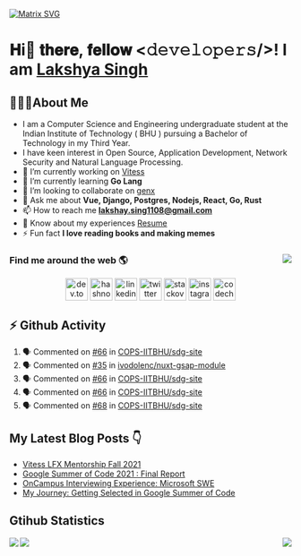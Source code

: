 [![Matrix SVG](https://raw.githubusercontent.com/rodrigograca31/rodrigograca31/master/matrix.svg)](https://www.youtube.com/watch?v=SDkAGkd4NLc)
# 𝐇i👋 𝐭𝐡𝐞𝐫𝐞, 𝐟𝐞𝐥𝐥𝐨𝐰 <𝚍𝚎𝚟𝚎𝚕𝚘𝚙𝚎𝚛𝚜/>! I am [Lakshya Singh](https://www.manlakshya.tech)

## 🙋🏽‍♂️About Me

- I am a Computer Science and Engineering undergraduate student at the Indian Institute of Technology ( BHU ) pursuing a Bachelor of Technology in my Third Year.
- I have keen interest in Open Source, Application Development, Network Security and Natural Language Processing.
- 🔭 I’m currently working on [Vitess](https://github.com/vitessio)
- 🌱 I’m currently learning **Go Lang**
- 👯 I’m looking to collaborate on [genx](https://crates.io/crates/genx)
- 💬 Ask me about **Vue, Django, Postgres, Nodejs, React, Go, Rust**
- 📫 How to reach me **lakshay.sing1108@gmail.com**
- 📄 Know about my experiences [Resume](https://drive.google.com/file/d/171bSjj3EQFHmXF9aTRBwE9gOyD1c1QqO/view?usp=sharing)
- ⚡ Fun fact **I love reading books and making memes**

### Find me around the web 🌎 <img align="right" src="https://visitor-badge.laobi.icu/badge?page_id=king-11.king-11" />

<p align="center">
<a href="https://dev.to/king11" target="_blank"><img align="center" src="https://cdn.jsdelivr.net/npm/simple-icons@4.24.0/icons/dev-dot-to.svg" alt="dev.to blog page king11" height="40" width="40" /></a>
<a href="https://hashnode.com/@king-11" target="_blank"><img align="center" src="https://cdn.jsdelivr.net/npm/simple-icons@4.24.0/icons/hashnode.svg" alt="hashnode blog page king11" height="40" width="40" /></a>
<a href="https://linkedin.com/in/lakshyasingh11" target="_blank"><img align="center" src="https://cdn.jsdelivr.net/npm/simple-icons@4.24.0/icons/linkedin.svg" alt="linkedin profile lakshyasingh11" height="40" width="40" /></a>
<a href="https://twitter.com/1108king" target="_blank"><img align="center" src="https://cdn.jsdelivr.net/npm/simple-icons@4.24.0/icons/twitter.svg" alt="twitter profile 1108king" height="40" width="40" /></a>
<a href="https://stackoverflow.com/users/13854616/lakshya-singh" target="_blank"><img align="center" src="https://cdn.jsdelivr.net/npm/simple-icons@4.24.0/icons/stackoverflow.svg" alt="stackoverflow profile lakshya-singh" height="40" width="40" /></a>
<a href="https://instagram.com/cryptic_sniper" target="_blank"><img align="center" src="https://cdn.jsdelivr.net/npm/simple-icons@4.24.0/icons/instagram.svg" alt="instagram profile cryptic_sniper" height="40" width="40" /></a>
<a href="https://www.codechef.com/users/target_x" target="_blank"><img align="center" src="https://cdn.jsdelivr.net/npm/simple-icons@4.24.0/icons/codechef.svg" alt="codechef target_x" height="40" width="40" /></a>
</p>

<!-- <p align="center" style="padding:20px;">
  <img src="https://forthebadge.com/images/badges/built-with-love.svg" />
<img src="https://forthebadge.com/images/badges/uses-html.svg" />
<img src="http://ForTheBadge.com/images/badges/built-by-developers.svg" />
</p> -->

## :zap: Github Activity

<!--START_SECTION:activity-->
1. 🗣 Commented on [#66](https://github.com/COPS-IITBHU/sdg-site/issues/66) in [COPS-IITBHU/sdg-site](https://github.com/COPS-IITBHU/sdg-site)
2. 🗣 Commented on [#35](https://github.com/ivodolenc/nuxt-gsap-module/issues/35) in [ivodolenc/nuxt-gsap-module](https://github.com/ivodolenc/nuxt-gsap-module)
3. 🗣 Commented on [#66](https://github.com/COPS-IITBHU/sdg-site/issues/66) in [COPS-IITBHU/sdg-site](https://github.com/COPS-IITBHU/sdg-site)
4. 🗣 Commented on [#66](https://github.com/COPS-IITBHU/sdg-site/issues/66) in [COPS-IITBHU/sdg-site](https://github.com/COPS-IITBHU/sdg-site)
5. 🗣 Commented on [#68](https://github.com/COPS-IITBHU/sdg-site/issues/68) in [COPS-IITBHU/sdg-site](https://github.com/COPS-IITBHU/sdg-site)
<!--END_SECTION:activity-->

## My Latest Blog Posts 👇
<!-- HASHNODE_BLOG:START -->
- [Vitess LFX Mentorship Fall 2021](https://king-11.hashnode.dev/lfx-mentorship-fall-2021-ckxgabwk300iy79s1af0qg9t0)
- [Google Summer of Code 2021  : Final Report](https://king-11.hashnode.dev/gsoc-2021-final-report-ckssk0wtv06uecas1c9d90zon)
- [OnCampus Interviewing Experience: Microsoft SWE](https://king-11.hashnode.dev/interviewing-experience-microsoft-cks5s87l706lhfcs1e474f292)
- [My Journey: Getting Selected in Google Summer of Code](https://king-11.hashnode.dev/guide-google-summer-of-code-ckqq0vgle0ymrt6s1byak2ptc)
<!-- HASHNODE_BLOG:END -->

## Gtihub Statistics

<div>
<a href="https://github-readme-stats.vercel.app/api?username=king-11&show_icons=true&count_private=true&theme=onedark">
  <img  align="left" src="https://github-readme-stats.vercel.app/api?username=king-11&show_icons=true&count_private=true&theme=onedark" />
</a>
<a href="https://github-readme-stats.vercel.app/api/top-langs/?username=king-11&theme=onedark">
  <img align="right" src="https://github-readme-stats.vercel.app/api/top-langs/?username=king-11&theme=onedark&exclude_repo=Competitive-Programming&hide=html,css" />
</a>
</div>

<!-- ![Github stats of Lakshya Singh](https://github-readme-stats.vercel.app/api?username=king-11&show_icons=true&count_private=true&theme=onedark) -->

<!-- ![Top Langs used by Lakshya](https://github-readme-stats.vercel.app/api/top-langs/?username=king-11&theme=onedark) -->

<!-- ![Daily streak github of Lakshya Singh](https://github-readme-streak-stats.herokuapp.com/?user=king-11&theme=onedark) -->

<!-- <img src='https://github-profile-trophy.vercel.app/?username=king-11&margin-w=10&theme=onedark' /> -->

<!-- ![Metrics](https://metrics.lecoq.io/king-11?template=terminal&repositories.forks=false&activity=1&followup=1&gists=1&isocalendar=1&languages=1&lines=1&projects=1&activity.limit=5&activity.days=14&activity.filter=all&activity.visibility=all&activity.timestamps=true&isocalendar.duration=full-year&languages.colors=github&languages.threshold=0%25&projects.limit=8&projects.descriptions=true&config.timezone=Asia%2FCalcutta&config.twemoji=true) -->

<img src="https://github.com/punitkmryh/punitkmryh/blob/master/wave.svg" />
